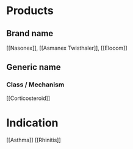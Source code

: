 # Products

## Brand name
[[Nasonex]], [[Asmanex Twisthaler]], [[Elocom]]

## Generic name


### Class / Mechanism
[[Corticosteroid]]

# Indication
[[Asthma]]
[[Rhinitis]]